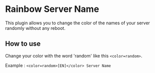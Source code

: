 # Rainbow Server Name

This plugin allows you to change the color of the names of your server randomly without any reboot.

## How to use

Change your color with the word 'random' like this `<color=random>`.

Example : `<color=random>[EN]</color> Server Name`